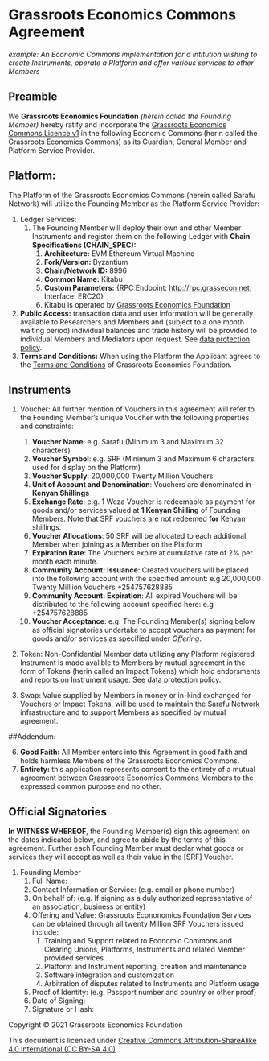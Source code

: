 # Grassroots Economics Commons Agreement

*example: An Economic Commons implementation for a intitution wishing to create Instruments, operate a Platform and offer various services to other Members*

## Preamble

We **Grassroots Economics Foundation** _(herein called the Founding Member)_ hereby ratify and incorporate the [Grassroots Economics Commons Licence v1](/legal/license/) in the following Economic Commons (herin called the Grassroots Economics Commons) as its Guardian, General Member and Platform Service Provider. 

## Platform:

The Platform of the Grassroots Economics Commons (herein called Sarafu Network) will utilize the Founding Member as the Platform Service Provider:

1. Ledger Services:
    1. The Founding Member will deploy their own and other Member Instruments and register them on the following Ledger with **Chain Specifications (CHAIN_SPEC):**
        1. **Architecture:** EVM Ethereum Virtual Machine
        2. **Fork/Version:** Byzantium
        3. **Chain/Network ID:** 8996
        4. **Common Name:** Kitabu
        5. **Custom Parameters:** {RPC Endpoint: http://rpc.grassecon.net, Interface: ERC20}
        6. Kitabu is operated by [Grassroots Economics Foundation](https://grassecon.org)
1. **Public Access:** transaction data and user information will be generally available to Researchers and Members and (subject to a one month waiting period) individual balances and trade history will be provided to individual Members and Mediators upon request. See [data protection policy](/legal/data_policy/). 
1. **Terms and Conditions:** When using the Platform the Applicant agrees to the [Terms and Conditions](https://grassecon.org/pages/terms-and-conditions.html) of Grassroots Economics Foundation.


## Instruments

1. Voucher: All further mention of Vouchers in this agreement will refer to the Founding Member’s unique Voucher with the following properties and constraints:

    1. **Voucher Name**: e.g. Sarafu (Minimum 3 and Maximum 32 characters)
    1. **Voucher Symbol**: e.g. SRF (Minimum 3 and Maximum 6 characters used for display on the Platform)
    1. **Voucher Supply**: 20,000,000 Twenty Million Vouchers 
    1. **Unit of Account and Denomination**: Vouchers are denominated in **Kenyan Shillings** 
    1. **Exchange Rate**: e.g. 1 Weza Voucher is redeemable as payment for goods and/or services valued at **1 Kenyan Shilling** of Founding Members. Note that SRF vouchers are not redeemed **for** Kenyan shillings.  
    1. **Voucher Allocations**: 50 SRF will be allocated to each additional Member when joining as a Member on the Platform
    1. **Expiration Rate**: The Vouchers expire at cumulative rate of 2% per month each minute.
    1. **Community Account: Issuance**: Created vouchers will be placed into the following account with the specified amount: e.g 20,000,000 Twenty Milllion Vouchers +254757628885
    1. **Community Account: Expiration**: All expired Vouchers will be distributed to the following account specified here: e.g +254757628885
    1. **Voucher Acceptance**: e.g. The Founding Member(s) signing below as official signatories undertake to accept vouchers as payment for goods and/or services as specified under *Offering*.


1. Token:
Non-Confidential Member data utilizing any Platform registered Instrument is made avalible to Members by mutual agreement in the form of Tokens (herin called an Impact Tokens) which hold endorsments and reports on Instrument usage. See [data protection policy](/legal/data_policy/). 

1. Swap:
Value supplied by Members in money or in-kind exchanged for Vouchers or Impact Tokens, will be used to maintain the Sarafu Network infrastructure and to support Members as specified by mutual agreement.

##Addendum:

6. **Good Faith:** All Member enters into this Agreement in good faith and holds harmless Members of the Grassroots Economics Commons.
7. **Entirety:** this application represents consent to the entirety of a mutual agreement between Grassroots Economics Commons Members to the expressed common purpose and no other.

## Official Signatories
**In WITNESS WHEREOF**, the Founding Member(s) sign this agreement on the dates indicated below, and agree to abide by the terms of this agreement. Further each Founding Member must declar what goods or services they will accept as well as their value in the [SRF] Voucher. 


1. Founding Member
    1. Full Name:
    1. Contact Information or Service: (e.g. email or phone number)
    1. On behalf of: (e.g. If signing as a duly authorized representative of an association, business or entity)
    1. Offering and Value: Grassroots Econonomics Foundation Services can be obtained through all twenty Million SRF Vouchers issued include:
        1. Training and Support related to Economic Commons and Clearing Unions, Platforms, Instruments and related Member provided services
        1. Platform and Instrument reporting, creation and maintenance
        1. Software integration and customization
        1. Arbitration of disputes related to Instruments and Platform usage
    1. Proof of Identity: (e.g. Passport number and country or other proof)
    1. Date of Signing:
    1. Signature or Hash:


Copyright © 2021 Grassroots Economics Foundation

This document is licensed under [Creative Commons Attribution-ShareAlike 4.0 International (CC BY-SA 4.0)](https://creativecommons.org/licenses/by-sa/4.0/ )
